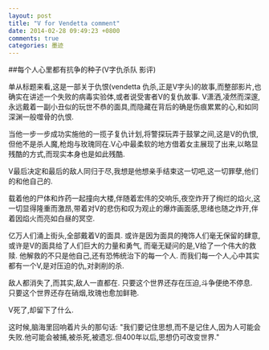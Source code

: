```yaml
---
layout: post
title: "V for Vendetta comment"
date: 2014-02-28 09:49:23 +0800
comments: true
categories: 墨迹
---
```


##每个人心里都有抗争的种子(V字仇杀队 影评)

单从标题来看,这是一部关于仇恨(vendetta 仇杀,正是V字头)的故事,而整部影片,也确实在讲述一个失败的病毒实验体,或者说受害者V的复仇故事. V潇洒,凌然而深邃,永远戴着一副小丑似的玩世不恭的面具,而隐藏在背后的确是伤痕累累的心,和如同深渊一般噬骨的仇恨.

当他一步一步成功实施他的一揽子复仇计划,将警探玩弄于鼓掌之间,这是V的仇恨,但他不是杀人魔,枪炮与玫瑰同在.V心中最柔软的地方借着女主展现了出来,以略显残酷的方式,而现实本身也是如此残酷.

V最后决定和最后的敌人同归于尽,我想是他想亲手结束这一切吧,这一切罪孽,他们的和他自己的.

载着他的尸体和炸药一起撞向大楼,伴随着宏伟的交响乐,夜空炸开了绚烂的焰火,这一切显得隆重而激昂,带着对V的悲伤和叹为观止的爆炸画面感,思绪也随之炸开,伴着因焰火而亮如白昼的冥空.

亿万人们涌上街头,全部戴着V的面具.
或许是因为面具的掩饰人们毫无保留的肆意,
或许是V的面具给了人们巨大的力量和勇气,
而毫无疑问的是,V给了一个伟大的救赎.
他解救的不只是他自己,还有恐怖统治下的每一个人.
而我们每一个人,心中其实都有一个V,是对压迫的仇,对剥削的杀.

敌人都消失了,而其实,敌人一直都在.
只要这个世界还存在压迫,斗争便绝不停息.
只要这个世界还存在硝烟,玫瑰也愈加鲜艳.

V死了,却留下了什么.

这时候,脑海里回响着片头的那句话:
"我们要记住思想,而不是记住人,因为人可能会失败.他可能会被捕,被杀死,被遗忘.但400年以后,思想仍可改变世界."
